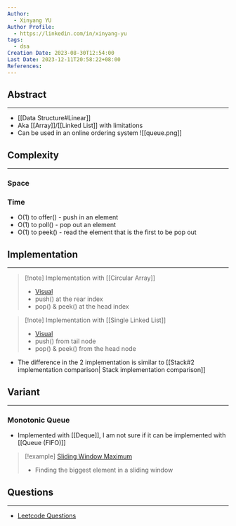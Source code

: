 ```yaml
---
Author:
  - Xinyang YU
Author Profile:
  - https://linkedin.com/in/xinyang-yu
tags:
  - dsa
Creation Date: 2023-08-30T12:54:00
Last Date: 2023-12-11T20:58:22+08:00
References: 
---
```

## Abstract
---
- [[Data Structure#Linear]]
- Aka [[Array]]/[[Linked List]] with limitations
- Can be used in an online ordering system
![[queue.png]]

## Complexity
---
### Space
### Time
- O(1) to offer() - push in an element
- O(1) to poll() - pop out an element
- O(1) to peek() - read the element that is the first to be pop out

## Implementation
---

>[!note] Implementation with [[Circular Array]]
>
>- [Visual](https://www.hello-algo.com/chapter_stack_and_queue/queue/#2)
>- push() at the rear index
>- pop() & peek() at the head index

>[!note] Implementation with [[Single Linked List]]
>- [Visual](https://www.hello-algo.com/chapter_stack_and_queue/queue/#1)
>- push() from tail node
>- pop() & peek() from the head node

- The difference in the 2 implementation is similar to [[Stack#2 implementation comparison| Stack implementation comparison]]

## Variant
---
### Monotonic Queue
- Implemented with [[Deque]], I am not sure if it can be implemented with [[Queue (FIFO)]]
>[!example] [Sliding Window Maximum](https://leetcode.cn/problems/sliding-window-maximum/)
>- Finding the biggest element in a sliding window



## Questions
---
- [Leetcode Questions](https://github.com/youngyangyang04/leetcode-master#栈与队列)

